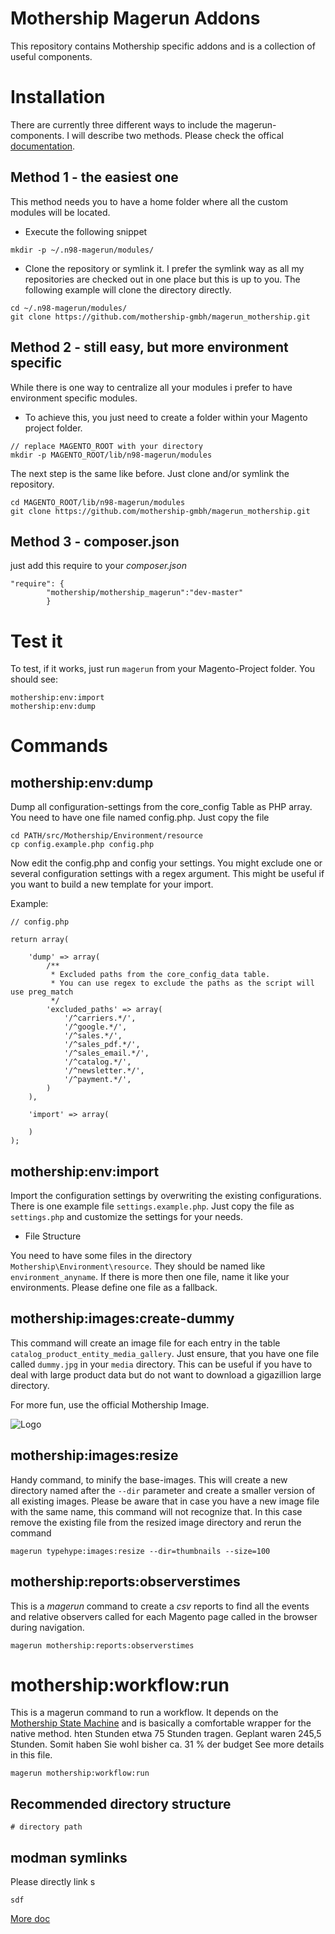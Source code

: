 Mothership Magerun Addons
=========================
This repository contains Mothership specific addons and is a collection of useful components. 


Installation
============

There are currently three different ways to include the magerun-components. I will describe two methods. Please check the offical [documentation](http://magerun.net/introducting-the-new-n98-magerun-module-system/).

Method 1 - the easiest one
--------------------------
This method needs you to have a home folder where all the custom modules will be located.

* Execute the following snippet

```
mkdir -p ~/.n98-magerun/modules/
```

* Clone the repository or symlink it. I prefer the symlink way as all my repositories are checked out in one place but this is up to you. The following example will clone the directory directly.

```
cd ~/.n98-magerun/modules/
git clone https://github.com/mothership-gmbh/magerun_mothership.git
```

Method 2 - still easy, but more environment specific
----------------------------------------------------
While there is one way to centralize all your modules i prefer to have environment specific modules. 

* To achieve this, you just need to create a folder within your Magento project folder.

```
// replace MAGENTO_ROOT with your directory
mkdir -p MAGENTO_ROOT/lib/n98-magerun/modules
```

The next step is the same like before. Just clone and/or symlink the repository.

```
cd MAGENTO_ROOT/lib/n98-magerun/modules
git clone https://github.com/mothership-gmbh/magerun_mothership.git
```

Method 3 - composer.json
---------------------------------------
just add this require to your *composer.json*

```
"require": {
        "mothership/mothership_magerun":"dev-master"
        }
```


Test it
=======
To test, if it works, just run ```magerun``` from your Magento-Project folder. You should see:

```
mothership:env:import
mothership:env:dump
```

Commands
========

mothership:env:dump
-------------------
Dump all configuration-settings from the core_config Table as PHP array. You need to have one file named config.php. Just copy the file

```
cd PATH/src/Mothership/Environment/resource
cp config.example.php config.php
```

Now edit the config.php and config your settings. You might exclude one or several configuration settings with a regex argument. This might be useful if you want to
build a new template for your import.

Example:

```
// config.php

return array(

    'dump' => array(
        /**
         * Excluded paths from the core_config_data table.
         * You can use regex to exclude the paths as the script will use preg_match
         */
        'excluded_paths' => array(
            '/^carriers.*/',
            '/^google.*/',
            '/^sales.*/',
            '/^sales_pdf.*/',
            '/^sales_email.*/',
            '/^catalog.*/',
            '/^newsletter.*/',
            '/^payment.*/',
        )
    ),

    'import' => array(

    )
);
```

mothership:env:import
---------------------
Import the configuration settings by overwriting the existing configurations. There is one example file ```settings.example.php```.
Just copy the file as ```settings.php``` and customize the settings for your needs.

 * File Structure

 You need to have some files in the directory ```Mothership\Environment\resource```. They should be named like ```environment_anyname```.
 If there is more then one file, name it like your environments. Please define one file as a fallback.
 
 
mothership:images:create-dummy
------------------------------

This command will create an image file for each entry in the table ```catalog_product_entity_media_gallery```. Just ensure, that you have one file called ```dummy.jpg``` in your ```media``` directory. This can be useful if you have to deal with large product data but do not want to download a gigazillion large directory. 

For more fun, use the official Mothership Image.

![Logo](https://fbcdn-profile-a.akamaihd.net/hprofile-ak-xap1/v/t1.0-1/p160x160/1461677_413147242145236_1945192833_n.png?oh=ef95d2bc628a458430a24a3c06dd66f0&oe=56890054&__gda__=1456143606_da6782209cad961eb54f9f020c624785)

mothership:images:resize
------------------------

Handy command, to minify the base-images. This will create a new directory named after the ```--dir``` parameter and create a smaller version of all existing images. Please be aware that in case you have a new image file with the same name, this command will not recognize that. In this case remove the existing file from the resized image directory and rerun the command

```magerun typehype:images:resize --dir=thumbnails --size=100```

mothership:reports:observerstimes
------------------------
This is a *magerun* command to create a *csv* reports to find all the events and relative observers called for each 
Magento page called in the browser during navigation.

```
magerun mothership:reports:observerstimes
```

# mothership:workflow:run

This is a magerun command to run a workflow. It depends on the [Mothership State Machine](https://github.com/mothership-gmbh/state_machine) and is basically a comfortable wrapper for the native method.
hten Stunden etwa 75 Stunden tragen. Geplant waren 245,5 Stunden. Somit haben Sie wohl bisher ca. 31 % der budget
See more details in this file.

```
magerun mothership:workflow:run
```

## Recommended directory structure

```
# directory path
```

## modman symlinks

Please directly link s

```
sdf
```



[More doc](https://github.com/mothership-gmbh/magerun_mothership/tree/master/src/lib/n98-magerun/modules/mothership_addons/src/Mothership_Addons/Reports)
